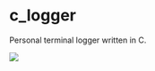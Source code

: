 # c_logger

Personal terminal logger written in C.

![](https://user-images.githubusercontent.com/25117793/93266453-5f160100-f7aa-11ea-811e-e6c0fc3184da.png)
